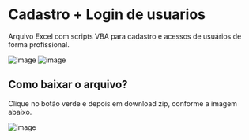 # Cadastro + Login de usuarios
Arquivo Excel com scripts VBA para cadastro e acessos de usuários de forma profissional.

![image](https://github.com/user-attachments/assets/9697cbb5-2971-4d98-90de-b39566029539)
![image](https://github.com/user-attachments/assets/1b01fd52-a7b5-4f9e-ad6f-6897f1de8699)

## Como baixar o arquivo?
Clique no botão verde e depois em download zip, conforme a imagem abaixo.

![image](https://github.com/user-attachments/assets/3db53b14-0fcd-437d-9b20-a2681ae38794)




